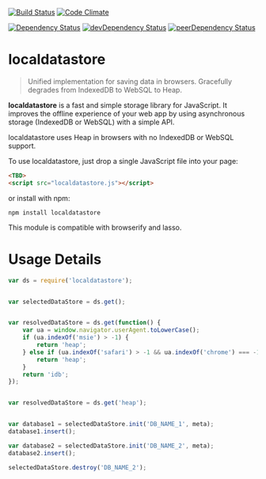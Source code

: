[![Build Status](https://travis-ci.org/pranavjha/ClientDataStore.svg)](https://travis-ci.org/pranavjha/ClientDataStore)
[![Code Climate](https://codeclimate.com/github/pranavjha/ClientDataStore/badges/gpa.svg)](https://codeclimate.com/github/pranavjha/ClientDataStore)

[![Dependency Status](https://david-dm.org/pranavjha/ClientDataStore.svg)](https://david-dm.org/pranavjha/ClientDataStore)
[![devDependency Status](https://david-dm.org/pranavjha/ClientDataStore/dev-status.svg)](https://david-dm.org/pranavjha/ClientDataStore#info=devDependencies)
[![peerDependency Status](https://david-dm.org/pranavjha/ClientDataStore/peer-status.svg)](https://david-dm.org/pranavjha/ClientDataStore#info=peerDependencies)


# localdatastore

> Unified implementation for saving data in browsers. Gracefully degrades from IndexedDB to WebSQL to Heap.

**localdatastore** is a fast and simple storage library for JavaScript. It improves the offline experience of your web app by using asynchronous storage (IndexedDB or WebSQL) with a simple API.

localdatastore uses Heap in browsers with no IndexedDB or WebSQL support.

To use localdatastore, just drop a single JavaScript file into your page:

``` html
<TBD>
<script src="localdatastore.js"></script>
```

or install with npm:

``` shell
npm install localdatastore
```

This module is compatible with browserify and lasso.

# Usage Details

``` javascript
var ds = require('localdatastore');


var selectedDataStore = ds.get();


var resolvedDataStore = ds.get(function() {
    var ua = window.navigator.userAgent.toLowerCase();
    if (ua.indexOf('msie') > -1) {
        return 'heap';
    } else if (ua.indexOf('safari') > -1 && ua.indexOf('chrome') === -1) {
        return 'heap';
    }
    return 'idb';
});


var resolvedDataStore = ds.get('heap');


var database1 = selectedDataStore.init('DB_NAME_1', meta);
database1.insert();

var database2 = selectedDataStore.init('DB_NAME_2', meta);
database2.insert();

selectedDataStore.destroy('DB_NAME_2');

```